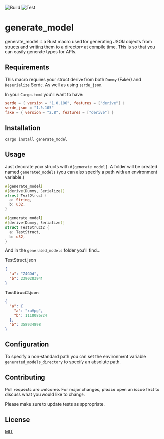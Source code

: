 ![Build](https://github.com/queercat/generate_model/actions/workflows/build.yml/badge.svg)
![Test](https://github.com/queercat/generate_model/actions/workflows/test.yml/badge.svg)

# generate_model

generate_model is a Rust macro used for generating JSON objects from structs and writing them to a directory at compile time. This is so that you can easily generate types for APIs.

## Requirements

This macro requires your struct derive from both `Dummy` (Faker) and `Deserialize` Serde. As well as using `serde_json`.

In your `Cargo.toml` you'll want to have:

```toml
serde = { version = "1.0.186", features = ["derive"] }
serde_json = "1.0.105"
fake = { version = "2.8", features = ["derive"] }
```

## Installation

```sh
cargo install generate_model
```

## Usage

Just decorate your structs with `#[generate_model]`. A folder will be created named `generated_models` (you can also specify a path with an environment variable.)

```rs
#[generate_model]
#[derive(Dummy, Serialize)]
struct TestStruct {
  a: String,
  b: u32,
}

#[generate_model]
#[derive(Dummy, Serialize)]
struct TestStruct2 {
  a: TestStruct,
  b: u32,
}
```

And in the `generated_models` folder you'll find...

TestStruct.json

```json
{
  "a": "Z4GOd",
  "b": 2390283944
}
```

TestStruct2.json

```json
{
  "a": {
    "a": "xuVpg",
    "b": 1118086824
  },
  "b": 358934898
}
```

## Configuration

To specify a non-standard path you can set the environment variable `generated_models_directory` to specify an absolute path.

## Contributing

Pull requests are welcome. For major changes, please open an issue first
to discuss what you would like to change.

Please make sure to update tests as appropriate.

## License

[MIT](https://choosealicense.com/licenses/mit/)
